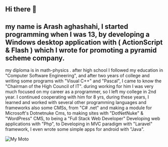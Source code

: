 ## Hi there 👋
## my name is Arash aghashahi, I started programming when I was 13, by developing a Windows desktop application with ( ActionScript & Flash ) which I wrote for promoting a pyramid scheme company.
my diploma is in math-physics . after high school I followed my education in "Computer Software Engineering", and after two years of college and writing some programs with "Visual C++" and "Pascal", I came to know the "Chairman of the High Council of IT".
during working for him I was very much focused on my career as a programmer, so I left my college in 2nd year.
I continued cooperating with him for 8 yrs, during these years, I learned and worked with several other programming languages and frameworks also some CMSs, from "C# .net" and making a module for Microsoft's Dotnetnuke Cms, to making sites with "DotNetNuke" & "WordPress" CMS, to being a "Full Stack Web Developer" Developing web applications with "Php", to Developing in MVC paradigm with "Laravel" framework, I even wrote some simple apps for android with "Java".

![My Moto](https://images.pexels.com/photos/6114979/pexels-photo-6114979.jpeg?cs=srgb&dl=pexels-vlada-karpovich-6114979.jpg)
